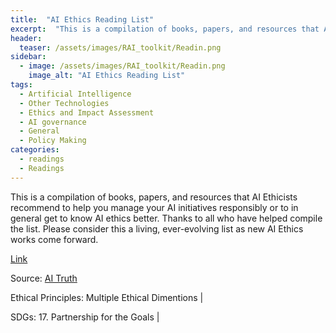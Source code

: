 ```yaml
---
title:  "AI Ethics Reading List"  
excerpt:  "This is a compilation of books, papers, and resources that AI Ethicists recommend to help you manage your AI initiatives responsibly or to in general get to know AI ethics better. Thanks to all who have helped compile the list. Please consi (...)"  
header:
  teaser: /assets/images/RAI_toolkit/Readin.png
sidebar:
  - image: /assets/images/RAI_toolkit/Readin.png
    image_alt: "AI Ethics Reading List"
tags:
  - Artificial Intelligence
  - Other Technologies
  - Ethics and Impact Assessment
  - AI governance
  - General
  - Policy Making
categories:
  - readings
  - Readings
---
```

This is a compilation of books, papers, and resources that AI Ethicists recommend to help you manage your AI initiatives responsibly or to in general get to know AI ethics better. Thanks to all who have helped compile the list. Please consider this a living, ever-evolving list as new AI Ethics works come forward.

[Link](https://www.aitruth.org/aiethics-readinglist/)

Source: [AI Truth](https://www.aitruth.org/about)

Ethical Principles: Multiple Ethical Dimentions | 

SDGs: 17. Partnership for the Goals | 
